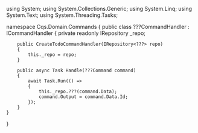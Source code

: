 ﻿using System;
using System.Collections.Generic;
using System.Linq;
using System.Text;
using System.Threading.Tasks;

namespace Cqs.Domain.Commands
{
	public class ???CommandHandler : ICommandHandler<???Command>
	{
		private readonly IRepository<???> _repo;

		public CreateTodoCommandHandler(IRepository<???> repo)
		{
			this._repo = repo;
		}

		public async Task Handle(???Command command)
		{
			await Task.Run(() =>
			{
				this._repo.???(command.Data);
				command.Output = command.Data.Id;
			});
		}
	}
}